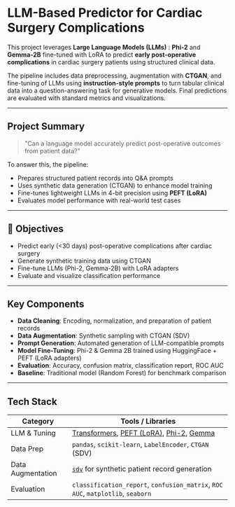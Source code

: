 #  LLM-Based Predictor for Cardiac Surgery Complications

This project leverages **Large Language Models (LLMs)** : **Phi-2** and **Gemma-2B** fine-tuned with LoRA to predict **early post-operative complications** in cardiac surgery patients using structured clinical data.

The pipeline includes data preprocessing, augmentation with **CTGAN**, and fine-tuning of LLMs using **instruction-style prompts** to turn tabular clinical data into a question-answering task for generative models. Final predictions are evaluated with standard metrics and visualizations.

---

##  Project Summary

> "Can a language model accurately predict post-operative outcomes from patient data?"

To answer this, the pipeline:
- Prepares structured patient records into Q&A prompts
- Uses synthetic data generation (CTGAN) to enhance model training
- Fine-tunes lightweight LLMs in 4-bit precision using **PEFT (LoRA)**
- Evaluates model performance with real-world test cases

---

## 🚀 Objectives

-  Predict early (<30 days) post-operative complications after cardiac surgery
-  Generate synthetic training data using CTGAN
-  Fine-tune LLMs (Phi-2, Gemma-2B) with LoRA adapters
-  Evaluate and visualize classification performance

---

## Key Components

-  **Data Cleaning**: Encoding, normalization, and preparation of patient records
-  **Data Augmentation**: Synthetic sampling with CTGAN (SDV)
-  **Prompt Generation**: Automated generation of LLM-compatible prompts
-  **Model Fine-Tuning**: Phi-2 & Gemma 2B trained using HuggingFace + PEFT (LoRA adapters)
-  **Evaluation**: Accuracy, confusion matrix, classification report, ROC AUC
-  **Baseline**: Traditional model (Random Forest) for benchmark comparison

---
  
## Tech Stack

| Category            | Tools / Libraries                                                                 |
|---------------------|------------------------------------------------------------------------------------|
|  LLM & Tuning      | [Transformers](https://huggingface.co/transformers), [PEFT (LoRA)](https://github.com/huggingface/peft), [Phi-2](https://huggingface.co/microsoft/phi-2), [Gemma](https://huggingface.co/google/gemma-2b-it) |
|  Data Prep         | `pandas`, `scikit-learn`, `LabelEncoder`, `CTGAN` (SDV)                            |
|  Data Augmentation | [`sdv`](https://github.com/sdv-dev/SDV) for synthetic patient record generation   |
|  Evaluation        | `classification_report`, `confusion_matrix`, `ROC AUC`, `matplotlib`, `seaborn`   |

